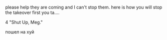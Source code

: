 please help they are coming and I can't stop them. here is how you will stop the takeover first you ta....

4 "Shut Up, Meg." 


пошел на хуй





